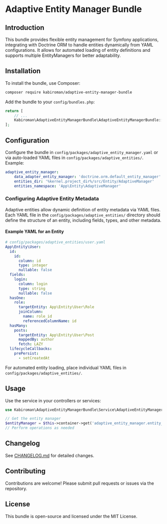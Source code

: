 # Adaptive Entity Manager Bundle

## Introduction
This bundle provides flexible entity management for Symfony applications, integrating with Doctrine ORM to handle entities dynamically from YAML configurations. It allows for automated loading of entity definitions and supports multiple EntityManagers for better adaptability.

## Installation
To install the bundle, use Composer:

```bash
composer require kabiroman/adaptive-entity-manager-bundle
```

Add the bundle to your `config/bundles.php`:

```php
return [
    // ...
    Kabiroman\AdaptiveEntityManagerBundle\AdaptiveEntityManagerBundle::class => ['all' => true],
];
```

## Configuration
Configure the bundle in `config/packages/adaptive_entity_manager.yaml` or via auto-loaded YAML files in `config/packages/adaptive_entities/`. Example:

```yaml
adaptive_entity_manager:
    data_adapter_entity_manager: 'doctrine.orm.default_entity_manager'
    entities_dir: '%kernel.project_dir%/src/Entity/AdaptiveManager'
    entities_namespace: 'App\Entity\AdaptiveManager'
```

### Configuring Adaptive Entity Metadata
Adaptive entities allow dynamic definition of entity metadata via YAML files. Each YAML file in the `config/packages/adaptive_entities/` directory should define the structure of an entity, including fields, types, and other metadata.

#### Example YAML for an Entity
```yaml
# config/packages/adaptive_entities/user.yaml
App\Entity\User:
  id:
    id:
      column: id
      type: integer
      nullable: false
  fields:
    login:
      column: login
      type: string
      nullable: false
  hasOne:
    role:
      targetEntity: App\Entity\User\Role
      joinColumn:
        name: role_id
        referencedColumnName: id
  hasMany:
    posts:
      targetEntity: App\Entity\User\Post
      mappedBy: author
      fetch: LAZY
  lifecycleCallbacks:
    prePersist:
      - setCreatedAt
```
For automated entity loading, place individual YAML files in `config/packages/adaptive_entities/`.

## Usage
Use the service in your controllers or services:

```php
use Kabiroman\AdaptiveEntityManagerBundle\Service\AdaptiveEntityManagerFactory;

// Get the entity manager
$entityManager = $this->container->get('adaptive_entity_manager.entity_manager');
// Perform operations as needed
```

## Changelog
See [CHANGELOG.md](CHANGELOG.md) for detailed changes.

## Contributing
Contributions are welcome! Please submit pull requests or issues via the repository.

## License
This bundle is open-source and licensed under the MIT License.
